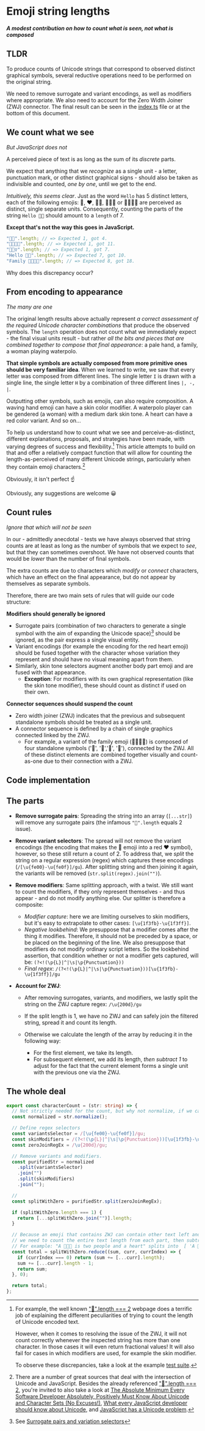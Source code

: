 # Emoji string lengths

_**A modest contribution on how to count what is seen, not what is composed**_

## TLDR

To produce counts of Unicode strings that correspond to observed distinct graphical symbols, several reductive operations need to be performed on the original string.

We need to remove surrogate and variant encodings, as well as modifiers where appropriate. We also need to account for the Zero Width Joiner (ZWJ) connector. The final result can be seen in the [index.ts](https://github.com/jericirenej/emoji-string-length/blob/main/src/index.ts) file or at the bottom of this document.

## We count what we see

_But JavaScript does not_

A perceived piece of text is as long as the sum of its _discrete_ parts.

We expect that anything that we _recognize_ as a single unit - a letter, punctuation mark, or other distinct graphical signs - should also be taken as indivisible and counted, _one by one_, until we get to the end.

_Intuitively, this seems clear_. Just as the word `Hello` has 5 distinct letters, each of the following emojis: 💩, ❤️, 👋🏻, 🤽🏿‍♀️ or 👨‍👩‍👧‍👧 are perceived as distinct, single separate units. Consequently, counting the parts of the string `Hello 👋🏻` should amount to a `length` of 7.

**Except that's not the way this goes in JavaScript.**

```js
"👋🏻".length; // => Expected 1, got 4.
"👨‍👩‍👧‍👧".length; // => Expected 1, got 11.
"🤽🏿‍♀️".length; // => Expected 1, got 7.
"Hello 👋🏻".length; // => Expected 7, got 10.
"Family 👨‍👩‍👧‍👧".length; // => Expected 8, got 18.
```

Why does this discrepancy occur?

## From encoding to appearance

_The many are one_

The original length results above actually represent _a correct assessment of the required Unicode character combinations_ that produce the observed symbols. The `length` operation does not count what we immediately expect - the final visual units result - but rather _all the bits and pieces that are combined together to compose that final appearance_: a pale hand, a family, a woman playing waterpolo.

**That simple symbols are actually composed from more primitive ones should be very familiar idea**. When we learned to write, we saw that every letter was composed from different lines. The single letter `I` is drawn with a single line, the single letter `H` by a combination of three different lines `|, -, |`.

Outputting other symbols, such as emojis, can also require composition. A waving hand emoji can have a skin color modifier. A waterpolo player can be gendered (a woman) with a medium dark skin tone. A heart can have a red color variant. And so on...

To help us understand how to count what we see and perceive-as-distinct, different explanations, proposals, and strategies have been made, with varying degrees of success and flexibility.[^1] This article attempts to build on that and offer a relatively compact function that will allow for counting the length-as-perceived of many different Unicode strings, particularly when they contain emoji characters.[^2]

Obviously, it isn't perfect ☝️

Obviously, any suggestions are welcome 😀

## Count rules

_Ignore that which will not be seen_

In our - admittedly anecdotal - tests we have always observed that string counts are at least as long as the number of symbols that we expect to _see_, but that they can sometimes overshoot. We have not observed counts that would be _lower_ than the number of final symbols.

The extra counts are due to characters which _modify_ or _connect_ characters, which have an effect on the final appearance, but do not appear by themselves as separate symbols.

Therefore, there are two main sets of rules that will guide our code structure:

**Modifiers should generally be ignored**

- Surrogate pairs (combination of two characters to generate a single symbol with the aim of expanding the Unicode space)[^3] should be ignored, as the pair express a single visual entity.
- Variant encodings (for example the encoding for the red heart emoji) should be fused together with the character whose variation they represent and should have no visual meaning apart from them.
- Similarly, skin tone selectors augment another body part emoji and are fused with that appearance.
  - **Exception**: For modifiers with its own graphical representation (like the skin tone modifier), these should count as distinct if used on their own.

**Connector sequences should suspend the count**

- Zero width joiner (ZWJ) indicates that the previous and subsequent standalone symbols should be treated as a single unit.
- A connector sequence is defined by a chain of single graphics connected linked by the ZWJ.
  - For example, a variant of the family emoji (👨‍👩‍👧‍👧) is composed of four standalone symbols ('👨', '👩','👧', '👧'), connected by the ZWJ. All of these distinct elements are combined together visually and count-as-one due to their connection with a ZWJ.

## Code implementation

## The parts

- **Remove surrogate pairs**: Spreading the string into an array (`[...str]`) will remove any surrogate pairs (the infamous `"💩".length` equals 2 issue).
- **Remove variant selectors**: The spread will not remove the variant encodings (the encoding that makes the 🤍 emoji into a red ❤️ symbol), however, so these still return a count of 2. To address that, we _split_ the string on a regular expression (regex) which captures these encodings (`/[\u{fe00}-\u{fe0f}]/gu`). After splitting string and then joining it again, the variants will be removed (`str.split(regex).join("")`).
- **Remove modifiers**: Same splitting approach, with a twist. We still want to count the modifiers, if they only represent themselves - and thus appear - and do not modify anything else. Our splitter is therefore a composite:

  - _Modifier capture_: here we are limiting ourselves to skin modifiers, but it's easy to extrapolate to other cases: `[\u{1f3fb}-\u{1f3ff}]`.
  - _Negative lookbehind_: We presuppose that a modifier comes after the thing it modifies. Therefore, it should not be preceded by a space, or be placed on the beginning of the line. We also presuppose that modifiers do not modify ordinary script letters. So the lookbehind assertion, that condition whether or not a modifier gets captured, will be: `(?<!(\p{L}|^|\s|\p{Punctuation}))`
  - _Final regex_: `/(?<!(\p{L}|^|\s|\p{Punctuation}))[\u{1f3fb}-\u{1f3ff}]/gu`

- **Account for ZWJ**:

  - After removing surrogates, variants, and modifiers, we lastly split the string on the ZWJ capture regex: `/\u{200d}/gu`
  - If the split length is 1, we have no ZWJ and can safely join the filtered string, spread it and count its length.
  - Otherwise we calculate the length of the array by reducing it in the following way:

    - For the first element, we take its length.
    - For subsequent element, we add its length, _then subtract 1_ to adjust for the fact that the current element forms a single unit with the previous one via the ZWJ.

## The whole deal

```ts
export const characterCount = (str: string) => {
  // Not strictly needed for the count, but why not normalize, if we can 😀
  const normalized = str.normalize();

  // Define regex selectors
  const variantsSelector = /[\u{fe00}-\u{fe0f}]/gu;
  const skinModifiers = /(?<!(\p{L}|^|\s|\p{Punctuation}))[\u{1f3fb}-\u{1f3ff}]/gu;
  const zeroJoinRegEx = /\u{200d}/gu;

  // Remove variants and modifiers.
  const purifiedStr = normalized
    .split(variantsSelector)
    .join("")
    .split(skinModifiers)
    .join("");

  //
  const splitWithZero = purifiedStr.split(zeroJoinRegEx);

  if (splitWithZero.length === 1) {
    return [...splitWithZero.join("")].length;
  }

  // Because an emoji that contains ZWJ can contain other text left and right from it
  // we need to count the entire text length from each part, then subtract one.
  // For example: "A 👩‍❤️‍👨 is two people and a heart" splits into  [ 'A 👩', '❤️', '👨 is two people and a heart' ]
  const total = splitWithZero.reduce((sum, curr, currIndex) => {
    if (currIndex === 0) return (sum += [...curr].length);
    sum += [...curr].length - 1;
    return sum;
  }, 0);

  return total;
};
```

[^1]:
    For example, the well known ["💩".length === 2](https://blog.jonnew.com/posts/poo-dot-length-equals-two) webpage does a terrific job of explaining the different peculiarities of trying to count the length of Unicode encoded text.

    However, when it comes to resolving the issue of the ZWJ, it will not count correctly whenever the inspected string has more than one character. In those cases it will even return fractional values! It will also fail for cases in which modifiers are used, for example the skin modifier.

    To observe these discrepancies, take a look at the example [test suite](https://github.com/jericirenej/emoji-string-length/blob/main/src/test/external-implementations.spec.ts).

[^2]: There are a number of great sources that deal with the intersection of Unicode and JavaScript. Besides the already referenced ["💩".length === 2](https://blog.jonnew.com/posts/poo-dot-length-equals-two), you're invited to also take a look at [The Absolute Minimum Every Software Developer Absolutely, Positively Must Know About Unicode and Character Sets (No Excuses!)](https://www.joelonsoftware.com/2003/10/08/the-absolute-minimum-every-software-developer-absolutely-positively-must-know-about-unicode-and-character-sets-no-excuses/), [What every JavaScript developer should know about Unicode](https://dmitripavlutin.com/what-every-javascript-developer-should-know-about-unicode/), and [JavaScript has a Unicode problem](https://mathiasbynens.be/notes/javascript-unicode).
[^3]: See [Surrogate pairs and variation selectors](https://learn.microsoft.com/en-us/globalization/encoding/surrogate-pairs)
